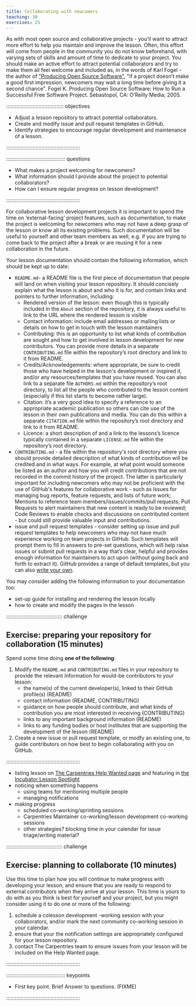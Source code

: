 ```yaml
---
title: Collaborating with newcomers
teaching: 30
exercises: 25
---
```


As with most open source and collaborative projects - you'll want to attract more effort to help
you maintain and improve the lesson. Often, this effort will come from people in the community you do not know beforehand, with varying sets of skills and amount of time to dedicate to your project. You should make an active effort to attract potential collaborators and try to make them all feel welcome and included as, in the words of Karl Fogel - the author of ["Producing Open Source Software"](ref), "if a project doesn’t make a good first impression, newcomers may wait a long time before giving it a second chance".
Fogel K. Producing Open Source Software: How to Run a Successful Free Software Project. Sebastopol, CA: O’Reilly Media; 2005. 

::::::::::::::::::::::::::::::::::::::: objectives

- Adjust a lesson repository to attract potential collaborators.
- Create and modify issue and pull request templates in GitHub.
- Identify strategies to encourage regular development and maintenance of a lesson.

::::::::::::::::::::::::::::::::::::::::::::::::::

:::::::::::::::::::::::::::::::::::::::: questions

- What makes a project welcoming for newcomers?
- What information should I provide about the project to potential collaborators?
- How can I ensure regular progress on lesson development?

::::::::::::::::::::::::::::::::::::::::::::::::::

For collaborative lesson development projects it is important to spend the time on ‘external-facing’ project features, such as documentation, to make the project is welcoming for newcomers who may not have a deep grasp of the lesson or know all its existing problems. Such documentation will be useful to yourself and other team members as well, e.g. if you are trying to come back to the project after a break or are reusing it for a new collaboration in the future.

Your lesson documentation should contain the following information, which should be kept up to date:
- `README.md`- a README file is the first piece of documentation that people will land on when visiting your lesson repository. It should concisely explain what the lesson is about and who it is for, and contain links and pointers to further information, including:
  - Rendered version of the lesson: even though this is typically included in the `About` section of the repository, it is always useful to link to the URL where the rendered lesson is visible
  - Contact information: include email addresses or mailing lists or details on how to get in touch with the lesson maintainers
  - Contributing: this is an opportunity to list what kinds of contribution are sought and how to get involved in lesson development for new contributors. You can provide more details in a separate `CONTRIBUTING.md` file within the repository’s root directory and link to it from README. 
  - Credits/Acknowledgements: where appropriate, be sure to credit those who have helped in the lesson's development or inspired it, and/or any resources/templates that you have reused. You can also link to a separate file `AUTHORS.md` within the repository’s root directory, to list all the people who contributed to the lesson content (especially if this list starts to become rather large). 
  - Citation: it’s a very good idea to specify a reference to an appropriate academic publication so others can cite use of the lesson in their own publications and media. You can do this within a separate `CITATION.md` file within the repository’s root directory and link to it from README.
  - Licence: a short description of and a link to the lessons’s licence typically contained in a separate `LICENSE.md` file within the repository’s root directory.
- `CONTRIBUTING.md` - a file within the repository's root directory where you should provide detailed description of what kinds of contribution will be credited and in what ways. For example, at what point would someone be listed as an author and how you will credit contributions that are not recorded in the commit history of the project. The latter is particularly important for including newcomers who may not be proficient with the use of GitHub's features for collaborative work - such as Issues for managing bug reports, feature requests, and lists of future work; Mentions to reference team members/issues/commits/pull requests; Pull Requests to alert maintainers that new content is ready to be reviewed; Code Reviews to enable checks and discussions on contributed content - but could still provide valuable input and contributions.
- issue and pull request templates - consider setting up issue and pull request templates to help newcomers who may not have much experience working on team projects in GitHub. Such templates will prompt them to fill in answers to pre-set questions, which will help raise issues or submit pull requests in a way that’s clear, helpful and provides enough information for maintainers to act upon (without going back and forth to extract it). GitHub provides a range of default templates, but you can also [write your own](https://docs.github.com/en/communities/using-templates-to-encourage-useful-issues-and-pull-requests/configuring-issue-templates-for-your-repository).

You may consider adding the following information to your documentation too:
- set-up guide for installing and rendering the lesson locally
- how to create and modify the pages in the lesson


::::::::::::::::::::::::::::::::::::::  challenge
## Exercise: preparing your repository for collaboration (15 minutes)

Spend some time doing **one of the following**:

1. Modify the `README.md` and `CONTRIBUTING.md` files in your repository
   to provide the relevant information for would-be contributors to your lesson:
   - the name(s) of the current developer(s), linked to their GitHub profile(s) (README)
   - contact information (README, CONTRIBUTING)
   - guidance on how people should contribute, and what kinds of contribution you are most interested in receiving (CONTRIBUTING)
   - links to any important background information (README)
   - links to any funding bodies or host institutes that are supporting the development of the lesson (README)
2. Create a new issue or pull request template, or modfy an existing one,
   to guide contributors on how best to begin collaborating with you on GitHub.

::::::::::::::::::::::::::::::::::::::::::::::::::

- listing lesson on [The Carpentries Help Wanted page](https://carpentries.org/help-wanted-issues/) and featuring in [the Incubator Lesson Spotlight](https://docs.carpentries.org/topic_folders/lesson_development/spotlight.html)
- noticing when something happens
  - using teams for mentioning multiple people
  - managing notifications
- making progress
  - scheduled co-working/sprinting sessions
  - Carpentries Maintainer co-working/lesson development co-working sessions
  - other strategies? blocking time in your calendar for issue triage/writing material?

::::::::::::::::::::::::::::::::::::::  challenge

## Exercise: planning to collaborate (10 minutes)

Use this time to plan how you will continue to make progress
with developing your lesson, and ensure that you are ready to respond to
external contributors when they arrive at your lesson.
This time is yours to do with as you think is best for yourself and your project,
but you might consider using it to do one or more of the following:

1. schedule a colesson development -working session with your collaborators,
   and/or mark the next community co-working session in your calendar.
2. ensure that your the notification settings are appropriately configured for
   your lesson repository.
3. contact The Carpentries team to ensure issues from your lesson will be
   included on the Help Wanted page.

::::::::::::::::::::::::::::::::::::::::::::::::::



:::::::::::::::::::::::::::::::::::::::: keypoints

- First key point. Brief Answer to questions. (FIXME)

::::::::::::::::::::::::::::::::::::::::::::::::::


